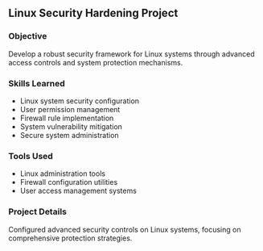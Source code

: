 ## Linux Security Hardening Project

### Objective
Develop a robust security framework for Linux systems through advanced access controls and system protection mechanisms.

### Skills Learned
- Linux system security configuration
- User permission management
- Firewall rule implementation
- System vulnerability mitigation
- Secure system administration

### Tools Used
- Linux administration tools
- Firewall configuration utilities
- User access management systems

### Project Details
Configured advanced security controls on Linux systems, focusing on comprehensive protection strategies.
